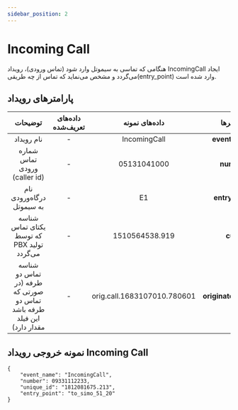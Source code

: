 ```yaml
---
sidebar_position: 2
---
```

# Incoming Call

هنگامی‌ كه تماسی به سیموتل وارد شود (تماس ورودی)، رویداد IncomingCall ایجاد می‌گردد و مشخص می‌نماید كه تماس از چه طریقی‌(entry_point) وارد شده است.

## پارامترهای رویداد

|                   توضیحات                  | داده‌های تعریف‌شده |  داده‌های نمونه |    پارامتر‌ها    |
|:------------------------------------------:|:----------------:|:--------------:|:---------------:|
|                 نام رویداد                 |         -        |  IncomingCall  |  **event_name** |
|        شماره تماس ورودی (caller id)        |         -        |   05131041000  |    **number**   |
|          نام درگاه‌ورودی به سیموتل          |         -        |       E1       | **entry_point** |
| شناسه یکتای تماس که توسط PBX تولید می‌گردد |         -        | 1510564538.919 |  **cuid**  |
|                          شناسه تماس دو طرفه  (در صورتی که تماس دو طرفه باشد این فیلد مقدار دارد)                    |                       -                       |            orig.call.1683107010.780601           |  **originated_call_id** |
## نمونه خروجی رویداد Incoming Call

```shell
{
    "event_name": "IncomingCall",
    "number": 09331112233,
    "unique_id": "1812081675.213",
    "entry_point": "to_simo_51_20"
}
```